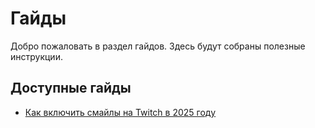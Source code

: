 # Гайды

Добро пожаловать в раздел гайдов. Здесь будут собраны полезные инструкции.

## Доступные гайды

- [Как включить смайлы на Twitch в 2025 году](./emotesGuide.md)
